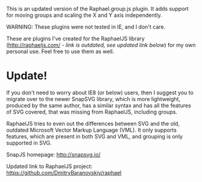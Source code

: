 This is an updated version of the Raphael.group.js plugin. It adds support for moving groups and scaling the X and Y axis independently. 

WARNING: These plugins were not tested in IE, and I don't care.

These are plugins I've created for the RaphaelJS library (http://raphaeljs.com/ - _link is outdated, see updated link below_) for my own personal use. Feel free to use them as well.

# Update!

If you don't need to worry about IE8 (or below) users, then I suggest you to migrate over to the newer SnapSVG library,
which is more lightweight, produced by the same author, has a similar syntax and has all the features of SVG covered, that was missing from RaphaelJS, including groups.

RaphaelJS tries to even out the differences between SVG and the old, outdated Microsoft Vector Markup Language (VML).
It only supports features, which are present in both SVG and VML, and grouping is only supported in SVG.

SnapJS homepage: http://snapsvg.io/

Updated link to RaphaelJS project: https://github.com/DmitryBaranovskiy/raphael
